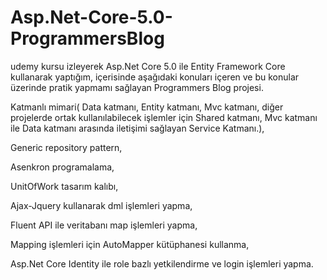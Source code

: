 # Asp.Net-Core-5.0-ProgrammersBlog

udemy kursu izleyerek Asp.Net Core 5.0 ile Entity Framework Core kullanarak yaptığım, içerisinde aşağıdaki konuları içeren ve bu konular üzerinde pratik yapmamı sağlayan Programmers Blog projesi.

Katmanlı mimari(
Data katmanı, Entity katmanı, Mvc katmanı, diğer projelerde ortak kullanılabilecek işlemler için Shared katmanı, Mvc katmanı ile Data katmanı arasında iletişimi sağlayan Service Katmanı.),

Generic repository pattern,

Asenkron programalama,

UnitOfWork tasarım kalıbı,

Ajax-Jquery kullanarak dml işlemleri yapma,

Fluent API ile veritabanı map işlemleri yapma,

Mapping işlemleri için AutoMapper kütüphanesi kullanma,

Asp.Net Core Identity ile role bazlı yetkilendirme ve login işlemleri yapma.
